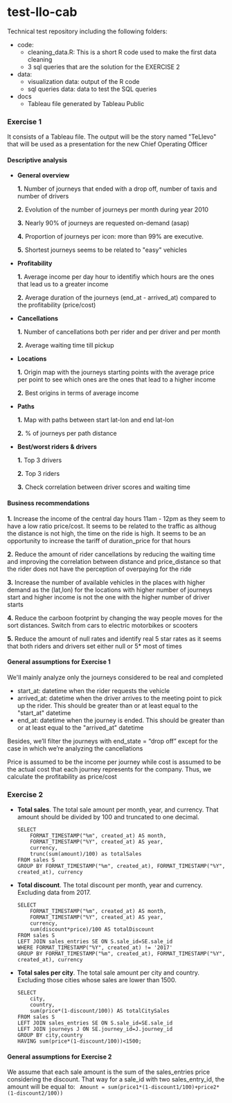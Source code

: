 # test-llo-cab
Technical test repository including the following folders:
  - code: 
     - cleaning_data.R: This is a short R code used to make the first data cleaning
     - 3 sql queries that are the solution for the EXERCISE 2
  - data: 
      -  visualization data: output of the R code
      -  sql queries data: data to test the SQL queries
  - docs
    - Tableau file generated by Tableau Public 

### **Exercise 1**
It consists of a Tableau file. The output will be the story named "TeLlevo" that will be used as a presentation for the new Chief Operating Officer
#### Descriptive analysis
- **General overview**

   **1.** Number of journeys that ended with a drop off, number of taxis and number of drivers

   **2.** Evolution of the number of journeys per month during year 2010
   
   **3.** Nearly 90% of journeys are requested on-demand (asap)
   
   **4.** Proportion of journeys per icon: more than 99% are executive.
   
   **5.** Shortest journeys seems to be related to "easy" vehicles
     
- **Profitability**

   **1.** Average income per day hour to identifiy which hours are the ones that lead us to a greater income
   
   **2.** Average duration of the journeys (end_at - arrived_at) compared to the profitability (price/cost)

- **Cancellations**

   **1.** Number of cancellations both per rider and per driver and per month

   **2.** Average waiting time till pickup

- **Locations**

   **1.** Origin map with the journeys starting points with the average price per point to see which ones are the ones that lead to a higher income

   **2.** Best origins in terms of average income
   
- **Paths**

   **1.** Map with paths between start lat-lon and end lat-lon

   **2.** % of journeys per path distance

- **Best/worst riders & drivers**

   **1.** Top 3 drivers

   **2.** Top 3 riders
   
   **3.** Check correlation between driver scores and waiting time
   

#### Business recommendations

   **1.** Increase the income of the central day hours 11am - 12pm as they seem to have a low ratio price/cost. It seems to be related to the traffic as althoug the distance is not high, the time on the ride is high. It seems to be an opportunity to increase the tariff of duration_price for that hours
   
   **2.** Reduce the amount of rider cancellations by reducing the waiting time and improving the correlation between distance and price_distance so that the rider does not have the perception of overpaying for the ride
   
   **3.** Increase the number of available vehicles in the places with higher demand as the (lat,lon) for the locations with higher number of journeys start and higher income is not the one with the higher number of driver starts
   
   **4.** Reduce the carboon footprint by changing the way people moves for the sort distances. Switch from cars to electric motorbikes or scooters
      
   **5.** Reduce the amount of null rates and identify real 5 star rates as it seems that both riders and drivers set either null or 5* most of times

#### General assumptions for Exercise 1
We'll mainly analyze only the journeys considered to be real and completed
  - start_at: datetime when the rider requests the vehicle 
  - arrived_at: datetime when the driver arrives to the meeting point to pick up the rider. This should be greater than or at least equal to the "start_at" datetime
  - end_at: datetime when the journey is ended. This should be greater than or at least equal to the "arrived_at" datetime
 
Besides, we’ll filter the journeys with end_state = “drop off” except for the case in which we’re analyzing the cancellations

Price is assumed to be the income per journey while cost is assumed to be the actual cost that each journey represents for the company. Thus, we calculate the profitability as price/cost

### **Exercise 2**
  - **Total sales**. The total sale amount per month, year, and currency. That amount should be divided by 100 and truncated to one decimal.
    ```
    SELECT
        FORMAT_TIMESTAMP("%m", created_at) AS month,
        FORMAT_TIMESTAMP("%Y", created_at) AS year,
        currency,
        trunc(sum(amount)/100) as totalSales
    FROM sales S
    GROUP BY FORMAT_TIMESTAMP("%m", created_at), FORMAT_TIMESTAMP("%Y", created_at), currency
    ```

  - **Total discount**. The total discount per month, year and currency. Excluding data from 2017.
    ```
    SELECT
        FORMAT_TIMESTAMP("%m", created_at) AS month,
        FORMAT_TIMESTAMP("%Y", created_at) AS year,
        currency,
        sum(discount*price)/100 AS totalDiscount
    FROM sales S
    LEFT JOIN sales_entries SE ON S.sale_id=SE.sale_id
    WHERE FORMAT_TIMESTAMP("%Y", created_at) != '2017'
    GROUP BY FORMAT_TIMESTAMP("%m", created_at), FORMAT_TIMESTAMP("%Y", created_at), currency
    ```
  - **Total sales per city**. The total sale amount per city and country. Excluding those cities whose sales are lower than 1500.
    ```
    SELECT
        city,
        country,
        sum(price*(1-discount/100)) AS totalCitySales
    FROM sales S
    LEFT JOIN sales_entries SE ON S.sale_id=SE.sale_id
    LEFT JOIN journeys J ON SE.journey_id=J.journey_id
    GROUP BY city,country
    HAVING sum(price*(1-discount/100))<1500;
    ```

#### General assumptions for Exercise 2
We assume that each sale amount is the sum of the sales_entries price considering the discount. That way for a sale_id with two sales_entry_id, the amount will be equal to:
    ``` 
    Amount = sum(price1*(1-discount1/100)+price2*(1-discount2/100))
    ```
